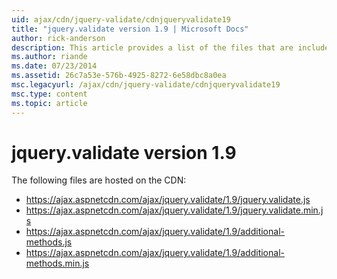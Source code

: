 ```yaml
---
uid: ajax/cdn/jquery-validate/cdnjqueryvalidate19
title: "jquery.validate version 1.9 | Microsoft Docs"
author: rick-anderson
description: This article provides a list of the files that are included in the jquery.validate version 1.9 hosted on the CDN.
ms.author: riande
ms.date: 07/23/2014
ms.assetid: 26c7a53e-576b-4925-8272-6e58dbc8a0ea
msc.legacyurl: /ajax/cdn/jquery-validate/cdnjqueryvalidate19
msc.type: content
ms.topic: article
---
```

# jquery.validate version 1.9

The following files are hosted on the CDN:

- https://ajax.aspnetcdn.com/ajax/jquery.validate/1.9/jquery.validate.js
- https://ajax.aspnetcdn.com/ajax/jquery.validate/1.9/jquery.validate.min.js
- https://ajax.aspnetcdn.com/ajax/jquery.validate/1.9/additional-methods.js
- https://ajax.aspnetcdn.com/ajax/jquery.validate/1.9/additional-methods.min.js
